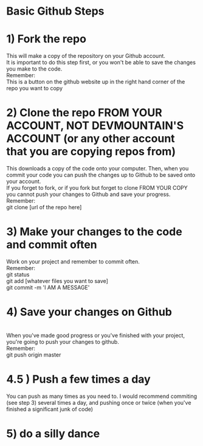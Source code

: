 # Basic Github Steps

# 1) Fork the repo
   This will make a copy of the repository on your Github account.
   <br>It is important to do this step first, or you won't be able to save the changes you make to the code.
   <br>Remember: 
   <br> This is a button on the github website up in the right hand corner of the repo you want to copy
   
# 2) Clone the repo FROM YOUR ACCOUNT, NOT DEVMOUNTAIN'S ACCOUNT (or any other account that you are copying repos from)
   This downloads a copy of the code onto your computer. Then, when you commit your code you can push the changes up to Github to be saved onto your account. 
   <br>If you forget to fork, or if you fork but forget to clone FROM YOUR COPY you cannot push your changes to Github and save your progress.
   <br>Remember: 
   <br>  git clone [url of the repo here]
   
# 3) Make your changes to the code and commit often
   Work on your project and remember to commit often.
   <br>Remember:
   <br> git status
   <br> git add [whatever files you want to save]
   <br> git commit -m 'I AM A MESSAGE'
    
# 4) Save your changes on Github
   <br>When you've made good progress or you've finished with your project, you're going to push your changes to github.
   <br>Remember:
   <br> git push origin master
    
# 4.5 ) Push a few times a day
   You can push as many times as you need to. I would recommend commiting (see step 3) several times a day, and pushing once or twice (when you've finished a significant junk of code)

# 5) do a silly dance
